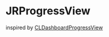 # JRProgressView

inspired by [CLDashboardProgressView](https://github.com/changelee82/CLDashboardProgressView)